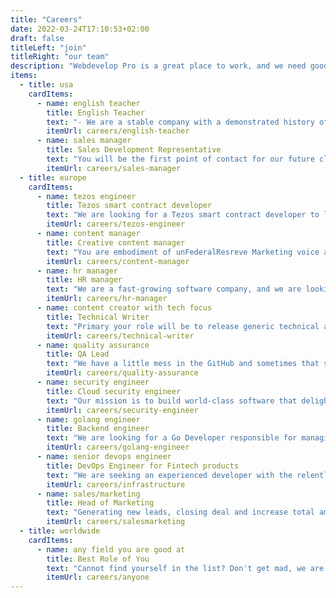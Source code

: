 ```yaml
---
title: "Careers"
date: 2022-03-24T17:10:53+02:00
draft: false
titleLeft: "join"
titleRight: "our team"
description: "Webdevelop Pro is a great place to work, and we need good people to join our team. Everything we do here every day is our unique contribution to the IT world"
items:
  - title: usa
    cardItems:
      - name: english teacher
        title: English Teacher
        text: "- We are a stable company with a demonstrated history of building complex fintech product - Our..."
        itemUrl: careers/english-teacher
      - name: sales manager
        title: Sales Development Representative
        text: "You will be the first point of contact for our future clients, starting with the first email or..."
        itemUrl: careers/sales-manager
  - title: europe
    cardItems:
      - name: tezos engineer
        title: Tezos smart contract developer
        text: "We are looking for a Tezos smart contract developer to launch reward program based on the Tezos..."
        itemUrl: careers/tezos-engineer
      - name: content manager
        title: Creative content manager
        text: "You are embodiment of unFederalResreve Marketing voice and tone, creating and managing compelling..."
        itemUrl: careers/content-manager
      - name: hr manager
        title: HR manager
        text: "We are a fast-growing software company, and we are looking for a *People's person* with ’an eye..."
        itemUrl: careers/hr-manager
      - name: content creator with tech focus
        title: Technical Writer
        text: "Primary your role will be to release generic technical articles for the fintech and blockchain..."
        itemUrl: careers/technical-writer
      - name: quality assurance
        title: QA Lead
        text: "We have a little mess in the GitHub and sometimes that slows our deploy process. In additional we..."
        itemUrl: careers/quality-assurance
      - name: security engineer
        title: Cloud security engineer
        text: "Our mission is to build world-class software that delights our customers. As part of that mission,..."
        itemUrl: careers/security-engineer
      - name: golang engineer
        title: Backend engineer
        text: "We are looking for a Go Developer responsible for managing the exchange of data between micr and..."
        itemUrl: careers/golang-engineer
      - name: senior devops engineer
        title: DevOps Engineer for Fintech products
        text: "We are seeking an experienced developer with the relentless pursuit of crafting a world-class..."
        itemUrl: careers/infrastructure
      - name: sales/marketing
        title: Head of Marketing
        text: "Generating new leads, closing deal and increase total amount of customers."
        itemUrl: careers/salesmarketing
  - title: worldwide
    cardItems:
      - name: any field you are good at
        title: Best Role of You
        text: "Cannot find yourself in the list? Don't get mad, we are always in search for talanted..."
        itemUrl: careers/anyone
---
```


